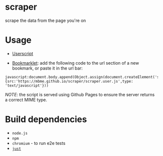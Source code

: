 # scraper
scrape the data from the page you're on

# Usage
* [Userscript](https://raw.githubusercontent.com/mbme/scraper/main/docs/scraper.user.js)

* [Bookmarklet](https://en.wikipedia.org/wiki/Bookmarklet): add the following code to the url section of a new bookmark, or paste it in the url bar:
```
javascript:document.body.append(Object.assign(document.createElement('script'),{src:'https://mbme.github.io/scraper/scraper.user.js',type: 'text/javascript'}))
```
*NOTE*: the script is served using Github Pages to ensure the server returns a correct MIME type.

# Build dependencies
* `node.js`
* `npm`
* `chromium` - to run e2e tests
* [`just`](https://github.com/casey/just)
